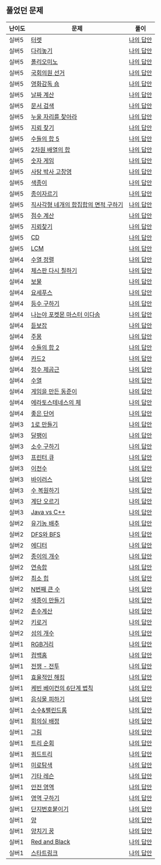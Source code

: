 ## 풀었던 문제

| 난이도 | 문제                                                           | 풀이                                                                                       |
|-----|--------------------------------------------------------------|------------------------------------------------------------------------------------------|
| 실버5 | [터렛](https://www.acmicpc.net/problem/1002)                   | [나의 답안](https://github.com/LSapee/AlgorithmCPP/blob/main/boj_silver/problem/num1002.cpp) |
| 실버5 | [다리놓기](https://www.acmicpc.net/problem/1010)                 | [나의 답안](https://github.com/LSapee/AlgorithmCPP/blob/main/boj_silver/problem/num1010.cpp) |
| 실버5 | [폴리오미노](https://www.acmicpc.net/problem/1343)                | [나의 답안](https://github.com/LSapee/AlgorithmCPP/blob/main/boj_silver/problem/num1343.cpp) |
| 실버5 | [국회의원 선거](https://www.acmicpc.net/problem/1417)              | [나의 답안](https://github.com/LSapee/AlgorithmCPP/blob/main/boj_silver/problem/num1417.cpp) |
| 실버5 | [영화감독 숌](https://www.acmicpc.net/problem/1436)               | [나의 답안](https://github.com/LSapee/AlgorithmCPP/blob/main/boj_silver/problem/num1436.cpp) |
| 실버5 | [날짜 계산](https://www.acmicpc.net/problem/1476)                | [나의 답안](https://github.com/LSapee/AlgorithmCPP/blob/main/boj_silver/problem/num1476.cpp) |
| 실버5 | [문서 검색](https://www.acmicpc.net/problem/1543)                | [나의 답안](https://github.com/LSapee/AlgorithmCPP/blob/main/boj_silver/problem/num1543.cpp) |
| 실버5 | [누울 자리를 찾아라](https://www.acmicpc.net/problem/1652)           | [나의 답안](https://github.com/LSapee/AlgorithmCPP/blob/main/boj_silver/problem/num1652.cpp) |
| 실버5 | [지뢰 찾기](https://www.acmicpc.net/problem/1996)                | [나의 답안](https://github.com/LSapee/AlgorithmCPP/blob/main/boj_silver/problem/num1996.cpp) |
| 실버5 | [수들의 합 5](https://www.acmicpc.net/problem/2018)              | [나의 답안](https://github.com/LSapee/AlgorithmCPP/blob/main/boj_silver/problem/num2018.cpp) |
| 실버5 | [2차원 배열의 합](https://www.acmicpc.net/problem/2167)            | [나의 답안](https://github.com/LSapee/AlgorithmCPP/blob/main/boj_silver/problem/num2167.cpp) |
| 실버5 | [숫자 게임](https://www.acmicpc.net/problem/2303)                | [나의 답안](https://github.com/LSapee/AlgorithmCPP/blob/main/boj_silver/problem/num2303.cpp) |
| 실버5 | [사탕 박사 고창영](https://www.acmicpc.net/problem/2508)            | [나의 답안](https://github.com/LSapee/AlgorithmCPP/blob/main/boj_silver/problem/num2508.cpp) |
| 실버5 | [색종이](https://www.acmicpc.net/problem/2563)                  | [나의 답안](https://github.com/LSapee/AlgorithmCPP/blob/main/boj_silver/problem/num2563.cpp) |
| 실버5 | [종이자르기](https://www.acmicpc.net/problem/2628)                | [나의 답안](https://github.com/LSapee/AlgorithmCPP/blob/main/boj_silver/problem/num2628.cpp) |
| 실버5 | [직사각형 네개의 합집합의 면적 구하기](https://www.acmicpc.net/problem/2669) | [나의 답안](https://github.com/LSapee/AlgorithmCPP/blob/main/boj_silver/problem/num2669.cpp) |
| 실버5 | [점수 계산](https://www.acmicpc.net/problem/2822)                | [나의 답안](https://github.com/LSapee/AlgorithmCPP/blob/main/boj_silver/problem/num2822.cpp) |
| 실버5 | [지뢰찾기](https://www.acmicpc.net/problem/4108)                 | [나의 답안](https://github.com/LSapee/AlgorithmCPP/blob/main/boj_silver/problem/num4108.cpp) |
| 실버5 | [CD](https://www.acmicpc.net/problem/4158)                   | [나의 답안](https://github.com/LSapee/AlgorithmCPP/blob/main/boj_silver/problem/num4158.cpp) |
| 실버5 | [LCM](https://www.acmicpc.net/problem/5347)                  | [나의 답안](https://github.com/LSapee/AlgorithmCPP/blob/main/boj_silver/problem/num5347.cpp) |
| 실버4 | [수열 정렬](https://www.acmicpc.net/problem/1015)                | [나의 답안](https://github.com/LSapee/AlgorithmCPP/blob/main/boj_silver/problem/num1015.cpp) |
| 실버4 | [체스판 다시 칠하기](https://www.acmicpc.net/problem/1018)           | [나의 답안](https://github.com/LSapee/AlgorithmCPP/blob/main/boj_silver/problem/num1018.cpp) |
| 실버4 | [보물](https://www.acmicpc.net/problem/1026)                   | [나의 답안](https://github.com/LSapee/AlgorithmCPP/blob/main/boj_silver/problem/num1026.cpp) |
| 실버4 | [요세푸스](https://www.acmicpc.net/problem/1158)                 | [나의 답안](https://github.com/LSapee/AlgorithmCPP/blob/main/boj_silver/problem/num1158.cpp) |
| 실버4 | [등수 구하기](https://www.acmicpc.net/problem/1205)               | [나의 답안](https://github.com/LSapee/AlgorithmCPP/blob/main/boj_silver/problem/num1205.cpp) |
| 실버4 | [나는야 포켓몬 마스터 이다솜](https://www.acmicpc.net/problem/1620)      | [나의 답안](https://github.com/LSapee/AlgorithmCPP/blob/main/boj_silver/problem/num1620.cpp) |
| 실버4 | [듣보잡](https://www.acmicpc.net/problem/1764)                  | [나의 답안](https://github.com/LSapee/AlgorithmCPP/blob/main/boj_silver/problem/num1764.cpp) |
| 실버4 | [주몽](https://www.acmicpc.net/problem/1940)                   | [나의 답안](https://github.com/LSapee/AlgorithmCPP/blob/main/boj_silver/problem/num1940.cpp) |
| 실버4 | [수들의 합 2](https://www.acmicpc.net/problem/2003)              | [나의 답안](https://github.com/LSapee/AlgorithmCPP/blob/main/boj_silver/problem/num2003.cpp) |
| 실버4 | [카드2](https://www.acmicpc.net/problem/2164)                  | [나의 답안](https://github.com/LSapee/AlgorithmCPP/blob/main/boj_silver/problem/num2164.cpp) |
| 실버4 | [정수 제곱근](https://www.acmicpc.net/problem/2417)               | [나의 답안](https://github.com/LSapee/AlgorithmCPP/blob/main/boj_silver/problem/num2417.cpp) |
| 실버4 | [수열](https://www.acmicpc.net/problem/2491)                   | [나의 답안](https://github.com/LSapee/AlgorithmCPP/blob/main/boj_silver/problem/num2491.cpp) |
| 실버4 | [게임을 만든 동준이](https://www.acmicpc.net/problem/2847)           | [나의 답안](https://github.com/LSapee/AlgorithmCPP/blob/main/boj_silver/problem/num2847.cpp) |
| 실버4 | [에라토스테네스의 체](https://www.acmicpc.net/problem/2960)           | [나의 답안](https://github.com/LSapee/AlgorithmCPP/blob/main/boj_silver/problem/num2960.cpp) |
| 실버4 | [좋은 단어](https://www.acmicpc.net/problem/3986)                | [나의 답안](https://github.com/LSapee/AlgorithmCPP/blob/main/boj_silver/problem/num3986.cpp) |
| 실버3 | [1로 만들기](https://www.acmicpc.net/problem/1463)               | [나의 답안](https://github.com/LSapee/AlgorithmCPP/blob/main/boj_silver/problem/num1463.cpp) |
| 실버3 | [달팽이](https://www.acmicpc.net/problem/1913)                  | [나의 답안](https://github.com/LSapee/AlgorithmCPP/blob/main/boj_silver/problem/num1913.cpp) |
| 실버3 | [소수 구하기](https://www.acmicpc.net/problem/1929)               | [나의 답안](https://github.com/LSapee/AlgorithmCPP/blob/main/boj_silver/problem/num1929.cpp) |
| 실버3 | [프린터 큐](https://www.acmicpc.net/problem/1966)                | [나의 답안](https://github.com/LSapee/AlgorithmCPP/blob/main/boj_silver/problem/num1966.cpp) |
| 실버3 | [이천수](https://www.acmicpc.net/problem/2193)                  | [나의 답안](https://github.com/LSapee/AlgorithmCPP/blob/main/boj_silver/problem/num2193.cpp) |
| 실버3 | [바이러스](https://www.acmicpc.net/problem/2606)                 | [나의 답안](https://github.com/LSapee/AlgorithmCPP/blob/main/boj_silver/problem/num2606.cpp) |
| 실버3 | [수 복원하기](https://www.acmicpc.net/problem/2312)               | [나의 답안](https://github.com/LSapee/AlgorithmCPP/blob/main/boj_silver/problem/num2312.cpp) |
| 실버3 | [계단 오르기](https://www.acmicpc.net/problem/2579)               | [나의 답안](https://github.com/LSapee/AlgorithmCPP/blob/main/boj_silver/problem/num2579.cpp) |
| 실버3 | [Java vs C++ ](https://www.acmicpc.net/problem/3613)         | [나의 답안](https://github.com/LSapee/AlgorithmCPP/blob/main/boj_silver/problem/num3613.cpp) |
| 실버2 | [유기농 배추](https://www.acmicpc.net/problem/1012)               | [나의 답안](https://github.com/LSapee/AlgorithmCPP/blob/main/boj_silver/problem/num1012.cpp) |
| 실버2 | [DFS와 BFS](https://www.acmicpc.net/problem/1260)             | [나의 답안](https://github.com/LSapee/AlgorithmCPP/blob/main/boj_silver/problem/num1260.cpp) |
| 실버2 | [에디터](https://www.acmicpc.net/problem/1406)                  | [나의 답안](https://github.com/LSapee/AlgorithmCPP/blob/main/boj_silver/problem/num1406.cpp) |
| 실버2 | [종이의 개수](https://www.acmicpc.net/problem/1780)               | [나의 답안](https://github.com/LSapee/AlgorithmCPP/blob/main/boj_silver/problem/num1780.cpp) |
| 실버2 | [연속합](https://www.acmicpc.net/problem/1912)                  | [나의 답안](https://github.com/LSapee/AlgorithmCPP/blob/main/boj_silver/problem/num1912.cpp) |
| 실버2 | [최소 힙](https://www.acmicpc.net/problem/1927)                 | [나의 답안](https://github.com/LSapee/AlgorithmCPP/blob/main/boj_silver/problem/num1927.cpp) |
| 실버2 | [N번째 큰 수](https://www.acmicpc.net/problem/2075)              | [나의 답안](https://github.com/LSapee/AlgorithmCPP/blob/main/boj_silver/problem/num2075.cpp) |
| 실버2 | [색종이 만들기](https://www.acmicpc.net/problem/2630)              | [나의 답안](https://github.com/LSapee/AlgorithmCPP/blob/main/boj_silver/problem/num2630.cpp) |
| 실버2 | [촌수계산](https://www.acmicpc.net/problem/2644)                 | [나의 답안](https://github.com/LSapee/AlgorithmCPP/blob/main/boj_silver/problem/num2644.cpp) |
| 실버2 | [키로거](https://www.acmicpc.net/problem/5397)                  | [나의 답안](https://github.com/LSapee/AlgorithmCPP/blob/main/boj_silver/problem/num5397.cpp) |
| 실버2 | [섬의 개수](https://www.acmicpc.net/problem/4963)                | [나의 답안](https://github.com/LSapee/AlgorithmCPP/blob/main/boj_silver/problem/num4963.cpp) |
| 실버1 | [RGB거리](https://www.acmicpc.net/problem/1149)                | [나의 답안](https://github.com/LSapee/AlgorithmCPP/blob/main/boj_silver/problem/num1149.cpp) |
| 실버1 | [컴백홈](https://www.acmicpc.net/problem/1189)                  | [나의 답안](https://github.com/LSapee/AlgorithmCPP/blob/main/boj_silver/problem/num1189.cpp) |
| 실버1 | [전쟁 - 전투](https://www.acmicpc.net/problem/1303)              | [나의 답안](https://github.com/LSapee/AlgorithmCPP/blob/main/boj_silver/problem/num1303.cpp) |
| 실버1 | [효율적인 해킹](https://www.acmicpc.net/problem/1325)              | [나의 답안](https://github.com/LSapee/AlgorithmCPP/blob/main/boj_silver/problem/num1325.cpp) |
| 실버1 | [케빈 베이컨의 6단계 법칙](https://www.acmicpc.net/problem/1389)       | [나의 답안](https://github.com/LSapee/AlgorithmCPP/blob/main/boj_silver/problem/num1389.cpp) |
| 실버1 | [음식물 피하기](https://www.acmicpc.net/problem/1743)              | [나의 답안](https://github.com/LSapee/AlgorithmCPP/blob/main/boj_silver/problem/num1743.cpp) |
| 실버1 | [소수&팰린드롬](https://www.acmicpc.net/problem/1747)              | [나의 답안](https://github.com/LSapee/AlgorithmCPP/blob/main/boj_silver/problem/num1747.cpp) |
| 실버1 | [회의실 배정](https://www.acmicpc.net/problem/1931)               | [나의 답안](https://github.com/LSapee/AlgorithmCPP/blob/main/boj_silver/problem/num1931.cpp) |
| 실버1 | [그림](https://www.acmicpc.net/problem/1926)                   | [나의 답안](https://github.com/LSapee/AlgorithmCPP/blob/main/boj_silver/problem/num1926.cpp) |
| 실버1 | [트리 순회](https://www.acmicpc.net/problem/1991)                | [나의 답안](https://github.com/LSapee/AlgorithmCPP/blob/main/boj_silver/problem/num1991.cpp) |
| 실버1 | [쿼드트리](https://www.acmicpc.net/problem/1992)                 | [나의 답안](https://github.com/LSapee/AlgorithmCPP/blob/main/boj_silver/problem/num1992.cpp) |
| 실버1 | [미로탐색](https://www.acmicpc.net/problem/2178)                 | [나의 답안](https://github.com/LSapee/AlgorithmCPP/blob/main/boj_silver/problem/num2178.cpp) |
| 실버1 | [기타 레슨](https://www.acmicpc.net/problem/2343)                | [나의 답안](https://github.com/LSapee/AlgorithmCPP/blob/main/boj_silver/problem/num2343.cpp) |
| 실버1 | [안전 영역](https://www.acmicpc.net/problem/2468)                | [나의 답안](https://github.com/LSapee/AlgorithmCPP/blob/main/boj_silver/problem/num2468.cpp) |
| 실버1 | [영역 구하기](https://www.acmicpc.net/problem/2583)               | [나의 답안](https://github.com/LSapee/AlgorithmCPP/blob/main/boj_silver/problem/num2583.cpp) |
| 실버1 | [단지번호붙이기](https://www.acmicpc.net/problem/2667)              | [나의 답안](https://github.com/LSapee/AlgorithmCPP/blob/main/boj_silver/problem/num2667.cpp) |
| 실버1 | [양](https://www.acmicpc.net/problem/3184)                    | [나의 답안](https://github.com/LSapee/AlgorithmCPP/blob/main/boj_silver/problem/num3184.cpp) |
| 실버1 | [양치기 꿍](https://www.acmicpc.net/problem/3187)                | [나의 답안](https://github.com/LSapee/AlgorithmCPP/blob/main/boj_silver/problem/num3187.cpp) |
| 실버1 | [Red and Black](https://www.acmicpc.net/problem/4993)        | [나의 답안](https://github.com/LSapee/AlgorithmCPP/blob/main/boj_silver/problem/num4993.cpp) |
| 실버1 | [스타트링크](https://www.acmicpc.net/problem/5014)                | [나의 답안](https://github.com/LSapee/AlgorithmCPP/blob/main/boj_silver/problem/num5014.cpp) |
